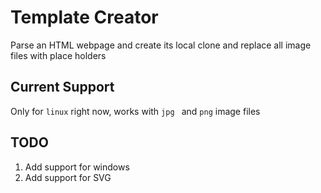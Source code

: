# Template Creator

Parse an HTML webpage and create its local clone and replace
all image files with place holders

## Current Support
Only for ```linux``` right now, works with ```jpg ``` and ```png``` image files

## TODO
1. Add support for windows
2. Add support for SVG